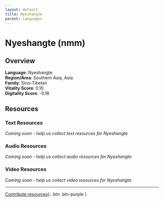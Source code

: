 ```yaml
---
layout: default
title: Nyeshangte
parent: Languages
---
```


# Nyeshangte (nmm)

## Overview

**Language**: Nyeshangte  
**Region/Area**: Southern Asia, Asia  
**Family**: Sino-Tibetan  
**Vitality Score**: 0.10  
**Digitality Score**: -0.18  

## Resources

### Text Resources
*Coming soon - help us collect text resources for Nyeshangte*

### Audio Resources
*Coming soon - help us collect audio resources for Nyeshangte*

### Video Resources
*Coming soon - help us collect video resources for Nyeshangte*

---

[Contribute resources](https://fairtrain.github.io/){: .btn .btn-purple }
